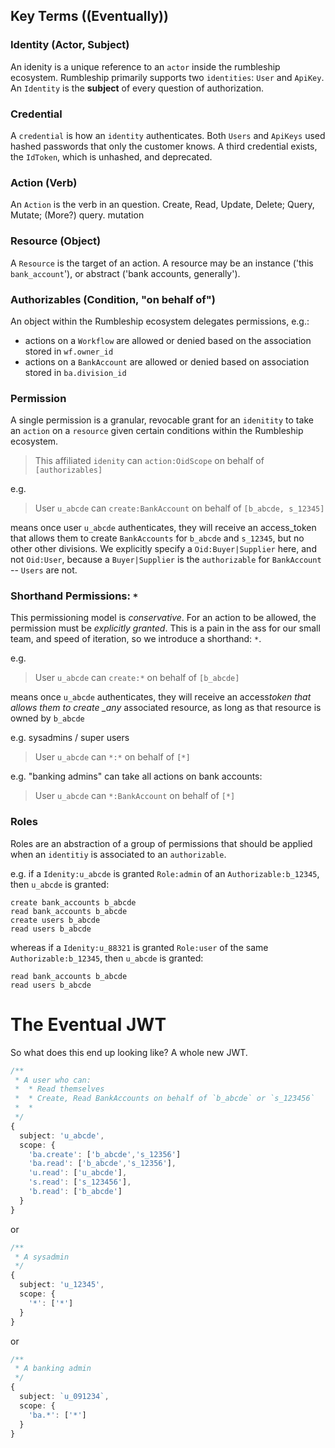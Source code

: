 ## Key Terms ((Eventually))

### **Identity (Actor, Subject)**

An idenity is a unique reference to an `actor` inside the rumbleship ecosystem. Rumbleship primarily supports two `identities`: `User` and `ApiKey`. An `Identity` is the **subject** of every question of authorization.

### **Credential**

A `credential` is how an `identity` authenticates. Both `Users` and `ApiKeys` used hashed passwords that only the customer knows. A third credential exists, the `IdToken`, which is unhashed, and deprecated.

### **Action (Verb)**

An `Action` is the verb in an question. Create, Read, Update, Delete; Query, Mutate; (More?)
query.
mutation

### **Resource (Object)**

A `Resource` is the target of an action. A resource may be an instance ('this `bank_account`'), or abstract ('bank accounts, generally').

### **Authorizables (Condition, "on behalf of")**

An object within the Rumbleship ecosystem delegates permissions, e.g.:

- actions on a `Workflow` are allowed or denied based on the association stored in `wf.owner_id`
- actions on a `BankAccount` are allowed or denied based on association stored in `ba.division_id`

### **Permission**

A single permission is a granular, revocable grant for an `idenitity` to take an `action` on a `resource` given certain conditions within the Rumbleship ecosystem.

> This affiliated `idenity` can `action:OidScope` on behalf of `[authorizables]`

e.g.

> User `u_abcde` can `create:BankAccount` on behalf of `[b_abcde, s_12345]`

means once user `u_abcde` authenticates, they will receive an access_token that allows them to create `BankAccounts` for `b_abcde` and `s_12345`, but no other other divisions. We explicitly specify a `Oid:Buyer|Supplier` here, and not `Oid:User`, because a `Buyer|Supplier` is the `authorizable` for `BankAccount` -- `Users` are not.

### **Shorthand Permissions: `*`**

This permissioning model is _conservative_. For an action to be allowed, the permission must be _explicitly granted_. This is a pain in the ass for our small team, and speed of iteration, so we introduce a shorthand: `*`.

e.g.

> User `u_abcde` can `create:*` on behalf of `[b_abcde]`

means once `u_abcde` authenticates, they will receive an access*token that allows them to create \_any* associated resource, as long as that resource is owned by `b_abcde`

e.g. sysadmins / super users

> User `u_abcde` can `*:*` on behalf of `[*]`

e.g. "banking admins" can take all actions on bank accounts:

> User `u_abcde` can `*:BankAccount` on behalf of `[*]`

### Roles

Roles are an abstraction of a group of permissions that should be applied when an `identitiy` is associated to an `authorizable`.

e.g. if a `Idenity:u_abcde` is granted `Role:admin` of an `Authorizable:b_12345`, then `u_abcde` is granted:

```
create bank_accounts b_abcde
read bank_accounts b_abcde
create users b_abcde
read users b_abcde
```

whereas if a `Idenity:u_88321` is granted `Role:user` of the same `Authorizable:b_12345`, then `u_abcde` is granted:

```
read bank_accounts b_abcde
read users b_abcde
```

# The Eventual JWT

So what does this end up looking like? A whole new JWT.

```typescript
/**
 * A user who can:
 *  * Read themselves
 *  * Create, Read BankAccounts on behalf of `b_abcde` or `s_123456`
 *  *
 */
{
  subject: 'u_abcde',
  scope: {
    'ba.create': ['b_abcde','s_12356']
    'ba.read': ['b_abcde','s_12356'],
    'u.read': ['u_abcde'],
    's.read': ['s_123456'],
    'b.read': ['b_abcde']
  }
}
```

or

```typescript
/**
 * A sysadmin
 */
{
  subject: 'u_12345',
  scope: {
    '*': ['*']
  }
}
```

or

```typescript
/**
 * A banking admin
 */
{
  subject: `u_091234`,
  scope: {
    'ba.*': ['*']
  }
}
```
